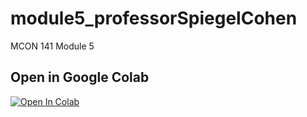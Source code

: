# module5_professorSpiegelCohen
MCON 141 Module 5
## Open in Google Colab

[![Open In Colab](https://colab.research.google.com/assets/colab-badge.svg)](https://colab.research.google.com/github/jspiegel3/module5_professorSpiegelCohen/blob/main/HW_Sentinels_NestedLoops_InputValidation_Questions.ipynb)
